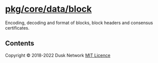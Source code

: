 # [pkg/core/data/block](./pkg/core/data/block)

Encoding, decoding and format of blocks, block headers and consensus
certificates.

<!-- ToC start -->
##  Contents

<!-- ToC end -->

Copyright © 2018-2022 Dusk Network
[MIT Licence](https://github.com/dusk-network/dusk-blockchain/blob/master/LICENSE)
